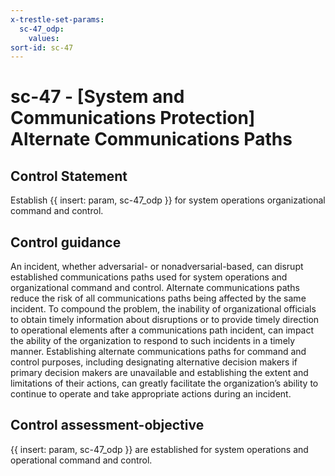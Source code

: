 ```yaml
---
x-trestle-set-params:
  sc-47_odp:
    values:
sort-id: sc-47
---
```


# sc-47 - \[System and Communications Protection\] Alternate Communications Paths

## Control Statement

Establish {{ insert: param, sc-47_odp }} for system operations organizational command and control.

## Control guidance

An incident, whether adversarial- or nonadversarial-based, can disrupt established communications paths used for system operations and organizational command and control. Alternate communications paths reduce the risk of all communications paths being affected by the same incident. To compound the problem, the inability of organizational officials to obtain timely information about disruptions or to provide timely direction to operational elements after a communications path incident, can impact the ability of the organization to respond to such incidents in a timely manner. Establishing alternate communications paths for command and control purposes, including designating alternative decision makers if primary decision makers are unavailable and establishing the extent and limitations of their actions, can greatly facilitate the organization’s ability to continue to operate and take appropriate actions during an incident.

## Control assessment-objective

{{ insert: param, sc-47_odp }} are established for system operations and operational command and control.
